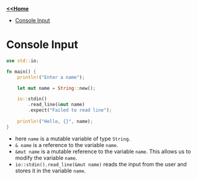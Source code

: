 <b> [<<Home](../Readme.md) </b>

- [Console Input](#console-input)


# Console Input

```rust
use std::io;

fn main() {
    println!("Enter a name");

    let mut name = String::new();

    io::stdin()
        .read_line(&mut name)
        .expect("Failed to read line");
    
    println!("Hello, {}", name);
}

```
- here `name` is a mutable variable of type `String`.
- `& name` is a reference to the variable `name`.
- `&mut name` is a mutable reference to the variable `name`. This allows us to modify the variable `name`.
- `io::stdin().read_line(&mut name)` reads the input from the user and stores it in the variable `name`.
